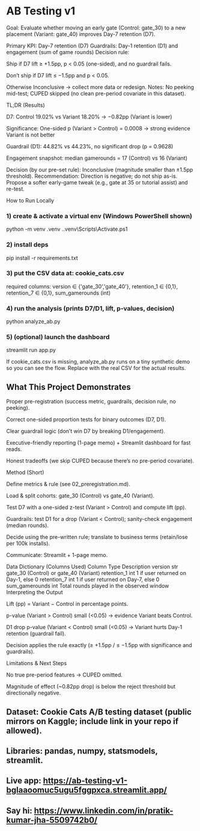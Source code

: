 # AB Testing v1

Goal: Evaluate whether moving an early gate (Control: gate_30) to a new placement (Variant: gate_40) improves Day-7 retention (D7).

Primary KPI: Day-7 retention (D7)
Guardrails: Day-1 retention (D1) and engagement (sum of game rounds)
Decision rule:

Ship if D7 lift ≥ +1.5pp, p < 0.05 (one-sided), and no guardrail fails.

Don’t ship if D7 lift ≤ −1.5pp and p < 0.05.

Otherwise Inconclusive → collect more data or redesign.
Notes: No peeking mid-test; CUPED skipped (no clean pre-period covariate in this dataset).

TL;DR (Results)

D7: Control 19.02% vs Variant 18.20% → −0.82pp (Variant is lower)

Significance: One-sided p (Variant > Control) = 0.0008 → strong evidence Variant is not better

Guardrail (D1): 44.82% vs 44.23%, no significant drop (p = 0.9628)

Engagement snapshot: median gamerounds = 17 (Control) vs 16 (Variant)

Decision (by our pre-set rule): Inconclusive (magnitude smaller than ±1.5pp threshold).
Recommendation: Direction is negative; do not ship as-is. Propose a softer early-game tweak (e.g., gate at 35 or tutorial assist) and re-test.

How to Run Locally
### 1) create & activate a virtual env (Windows PowerShell shown)
python -m venv .venv
.\.venv\Scripts\Activate.ps1

### 2) install deps
pip install -r requirements.txt

### 3) put the CSV data at: cookie_cats.csv
   required columns:
  version ∈ {'gate_30','gate_40'}, retention_1 ∈ {0,1}, retention_7 ∈ {0,1}, sum_gamerounds (int)

### 4) run the analysis (prints D7/D1, lift, p-values, decision)
python analyze_ab.py

### 5) (optional) launch the dashboard
streamlit run app.py


If cookie_cats.csv is missing, analyze_ab.py runs on a tiny synthetic demo so you can see the flow. Replace with the real CSV for the actual results.

## What This Project Demonstrates

Proper pre-registration (success metric, guardrails, decision rule, no peeking).

Correct one-sided proportion tests for binary outcomes (D7, D1).

Clear guardrail logic (don’t win D7 by breaking D1/engagement).

Executive-friendly reporting (1-page memo) + Streamlit dashboard for fast reads.

Honest tradeoffs (we skip CUPED because there’s no pre-period covariate).

Method (Short)

Define metrics & rule (see 02_preregistration.md).

Load & split cohorts: gate_30 (Control) vs gate_40 (Variant).

Test D7 with a one-sided z-test (Variant > Control) and compute lift (pp).

Guardrails: test D1 for a drop (Variant < Control); sanity-check engagement (median rounds).

Decide using the pre-written rule; translate to business terms (retain/lose per 100k installs).

Communicate: Streamlit + 1-page memo.

Data Dictionary (Columns Used)
Column	Type	Description
version	str	gate_30 (Control) or gate_40 (Variant)
retention_1	int	1 if user returned on Day-1, else 0
retention_7	int	1 if user returned on Day-7, else 0
sum_gamerounds	int	Total rounds played in the observed window
Interpreting the Output

Lift (pp) = Variant − Control in percentage points.

p-value (Variant > Control) small (<0.05) → evidence Variant beats Control.

D1 drop p-value (Variant < Control) small (<0.05) → Variant hurts Day-1 retention (guardrail fail).

Decision applies the rule exactly (≥ +1.5pp / ≤ −1.5pp with significance and guardrails).

Limitations & Next Steps

No true pre-period features → CUPED omitted.

Magnitude of effect (~0.82pp drop) is below the reject threshold but directionally negative.

## Dataset: Cookie Cats A/B testing dataset (public mirrors on Kaggle; include link in your repo if allowed).
## Libraries: pandas, numpy, statsmodels, streamlit.

## Live app: https://ab-testing-v1-bglaaoomuc5ugu5fggpxca.streamlit.app/

## Say hi: https://www.linkedin.com/in/pratik-kumar-jha-5509742b0/
